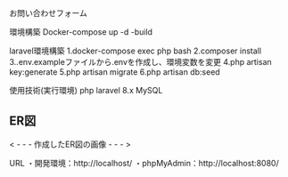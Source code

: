 お問い合わせフォーム

環境構築
Docker-compose up -d -build

laravel環境構築
1.docker-compose exec php bash
2.composer install
3..env.exampleファイルから.envを作成し、環境変数を変更
4.php artisan key:generate
5.php artisan migrate
6.php artisan db:seed

使用技術(実行環境)
php
laravel 8.x
MySQL

## ER図
< - - - 作成したER図の画像 - - - >

URL
・開発環境：http://localhost/
・phpMyAdmin：http://localhost:8080/
